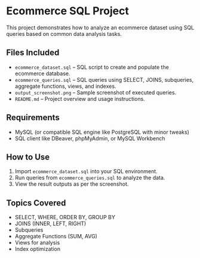 
# Ecommerce SQL Project

This project demonstrates how to analyze an ecommerce dataset using SQL queries based on common data analysis tasks.

## Files Included

- `ecommerce_dataset.sql` – SQL script to create and populate the ecommerce database.
- `ecommerce_queries.sql` – SQL queries using SELECT, JOINS, subqueries, aggregate functions, views, and indexes.
- `output_screenshot.png` – Sample screenshot of executed queries.
- `README.md` – Project overview and usage instructions.

## Requirements

- MySQL (or compatible SQL engine like PostgreSQL with minor tweaks)
- SQL client like DBeaver, phpMyAdmin, or MySQL Workbench

## How to Use

1. Import `ecommerce_dataset.sql` into your SQL environment.
2. Run queries from `ecommerce_queries.sql` to analyze the data.
3. View the result outputs as per the screenshot.

## Topics Covered

- SELECT, WHERE, ORDER BY, GROUP BY
- JOINS (INNER, LEFT, RIGHT)
- Subqueries
- Aggregate Functions (SUM, AVG)
- Views for analysis
- Index optimization
